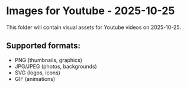 # Images for Youtube - 2025-10-25

This folder will contain visual assets for Youtube videos on 2025-10-25.

## Supported formats:
- PNG (thumbnails, graphics)
- JPG/JPEG (photos, backgrounds)
- SVG (logos, icons)
- GIF (animations)
